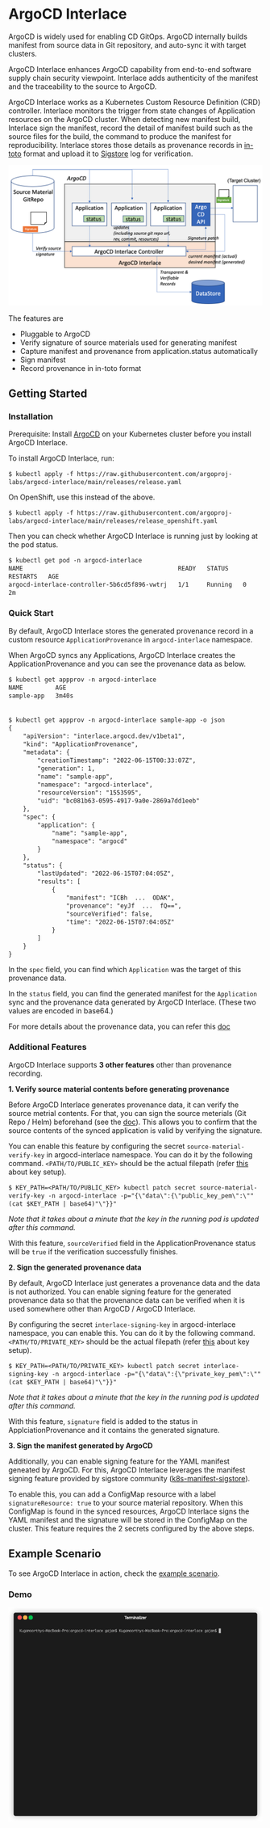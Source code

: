 # ArgoCD Interlace

ArgoCD is widely used for enabling CD GitOps. ArgoCD internally builds manifest from source data in Git repository, and auto-sync it with target clusters. 

ArgoCD Interlace enhances ArgoCD capability from end-to-end software supply chain security viewpoint. Interlace adds authenticity of the manifest and the traceability to the source to ArgoCD.

ArgoCD Interlace works as a Kubernetes Custom Resource Definition (CRD) controller. Interlace monitors the trigger from state changes of Application resources on the ArgoCD cluster. When detecting new manifest build, Interlace sign the manifest, record the detail of manifest build such as the source files for the build, the command to produce the manifest for reproducibility. Interlace stores those details as provenance records in [in-toto](https://in-toto.io) format and upload it to [Sigstore](https://sigstore.dev/) log for verification.

![ArgoCD-Interlace-Arch](./images/argocd-interlace-arch.png)


The features are 
- Pluggable to ArgoCD
- Verify signature of source materials used for generating manifest
- Capture manifest and provenance from application.status automatically
- Sign manifest
- Record provenance in in-toto format

## Getting Started
### Installation
Prerequisite: Install [ArgoCD](https://argo-cd.readthedocs.io/en/stable/getting_started/) on your Kubernetes cluster before you install ArgoCD Interlace.


To install ArgoCD Interlace, run:
```
$ kubectl apply -f https://raw.githubusercontent.com/argoproj-labs/argocd-interlace/main/releases/release.yaml
```

On OpenShift, use this instead of the above.

```
$ kubectl apply -f https://raw.githubusercontent.com/argoproj-labs/argocd-interlace/main/releases/release_openshift.yaml
```

Then you can check whether ArgoCD Interlace is running just by looking at the pod status.

```
$ kubectl get pod -n argocd-interlace
NAME                                           READY   STATUS    RESTARTS   AGE
argocd-interlace-controller-5b6cd5f896-vwtrj   1/1     Running   0          2m
```

### Quick Start
By default, ArgoCD Interlace stores the generated provenance record in a custom resource `ApplicationProvenance` in `argocd-interlace` namespace.

When ArgoCD syncs any Applications, ArgoCD Interlace creates the ApplicationProvenance and you can see the provenance data as below.

```
$ kubectl get appprov -n argocd-interlace
NAME         AGE
sample-app   3m40s


$ kubectl get appprov -n argocd-interlace sample-app -o json
{
    "apiVersion": "interlace.argocd.dev/v1beta1",
    "kind": "ApplicationProvenance",
    "metadata": {
        "creationTimestamp": "2022-06-15T00:33:07Z",
        "generation": 1,
        "name": "sample-app",
        "namespace": "argocd-interlace",
        "resourceVersion": "1553595",
        "uid": "bc081b63-0595-4917-9a0e-2869a7dd1eeb"
    },
    "spec": {
        "application": {
            "name": "sample-app",
            "namespace": "argocd"
        }
    },
    "status": {
        "lastUpdated": "2022-06-15T07:04:05Z",
        "results": [
            {
                "manifest": "ICBh  ...  ODAK",
                "provenance": "eyJf  ...  fQ==",
                "sourceVerified": false,
                "time": "2022-06-15T07:04:05Z"
            }
        ]
    }
}
```

In the `spec` field, you can find which `Application` was the target of this provenance data.

In the `status` field, you can find the generated manifest for the `Application` sync and the provenance data generated by ArgoCD Interlace. (These two values are encoded in base64.)

For more details about the provenance data, you can refer this [doc](docs/provenance.md)

### Additional Features

ArgoCD Interlace supports **3 other features** other than provenance recording.

**1. Verify source material contents before generating provenance**

Before ArgoCD Interlace generates provenance data, it can verify the source metrial contents.
For that, you can sign the source meterials (Git Repo / Helm) beforehand (see the [doc](docs/signing_source_material.md)).
This allows you to confirm that the source contents of the synced application is valid by verifying the signature.

You can enable this feature by configuring the secret `source-material-verify-key` in argocd-interlace namespace.
You can do it by the following command. `<PATH/TO/PUBLIC_KEY>` should be the actual filepath (refer [this](docs/key_setup.md) about key setup).

```
$ KEY_PATH=<PATH/TO/PUBLIC_KEY> kubectl patch secret source-material-verify-key -n argocd-interlace -p="{\"data\":{\"public_key_pem\":\""(cat $KEY_PATH | base64)"\"}}"
```

*Note that it takes about a minute that the key in the running pod is updated after this command.*

With this feature, `sourceVerified` field in the ApplicationProvenance status will be `true` if the verification successfully finishes.

**2. Sign the generated provenance data**

By default, ArgoCD Interlace just generates a provenance data and the data is not authorized.
You can enable signing feature for the generated provenance data so that the provenance data can be verified when it is used somewhere other than ArgoCD / ArgoCD Interlace.

By configuring the secret `interlace-signing-key` in argocd-interlace namespace, you can enable this.
You can do it by the following command. `<PATH/TO/PRIVATE_KEY>` should be the actual filepath (refer [this](docs/key_setup.md) about key setup).

```
$ KEY_PATH=<PATH/TO/PRIVATE_KEY> kubectl patch secret interlace-signing-key -n argocd-interlace -p="{\"data\":{\"private_key_pem\":\""(cat $KEY_PATH | base64)"\"}}"
```

*Note that it takes about a minute that the key in the running pod is updated after this command.*

With this feature, `signature` field is added to the status in ApplciationProvenance and it contains the generated signature.

**3. Sign the manifest generated by ArgoCD**

Additionally, you can enable signing feature for the YAML manifest geneated by ArgoCD.
For this, ArgoCD Interlace leverages the manifest signing feature provided by sigstore community ([k8s-manifest-sigstore](https://github.com/sigstore/k8s-manifest-sigstore)).

To enable this, you can add a ConfigMap resource with a label `signatureResource: true` to your source material repository.
When this ConfigMap is found in the synced resources, ArgoCD Interlace signs the YAML manifest and the signature will be stored in the ConfigMap on the cluster.
This feature requires the 2 secrets configured by the above steps.

## Example Scenario
To see ArgoCD Interlace in action, check the [example scenario](docs/example_scenario.md).

### Demo
![intro](images/intro.gif?)